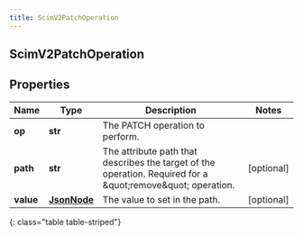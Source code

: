 ```yaml
---
title: ScimV2PatchOperation
---
```

## ScimV2PatchOperation

## Properties

|Name | Type | Description | Notes|
|------------ | ------------- | ------------- | -------------|
| **op** | **str** | The PATCH operation to perform. | |
| **path** | **str** | The attribute path that describes the target of the operation. Required for a \&quot;remove\&quot; operation. | [optional] |
| **value** | [**JsonNode**](JsonNode.html) | The value to set in the path. | [optional] |
{: class="table table-striped"}


